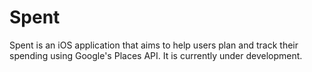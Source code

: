 # Spent

Spent is an iOS application that aims to help users plan and track their spending using Google's Places API. It is currently under development.
